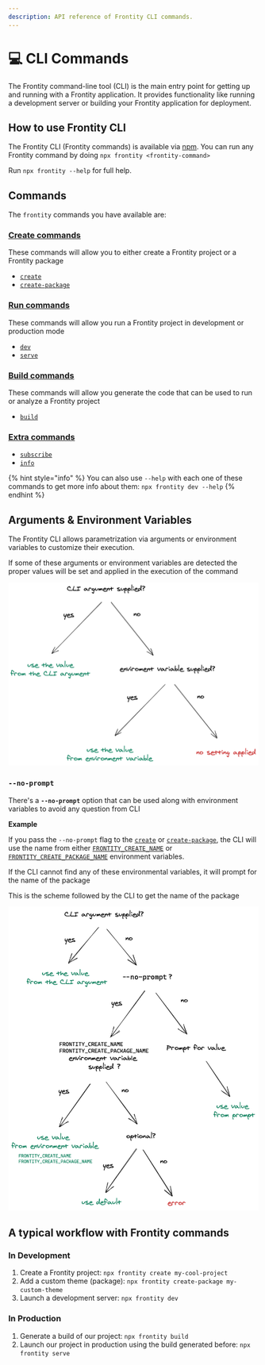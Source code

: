 ```yaml
---
description: API reference of Frontity CLI commands.
---
```


# 💻 CLI Commands

The Frontity command-line tool \(CLI\) is the main entry point for getting up and running with a Frontity application. It provides functionality like running a development server or building your Frontity application for deployment.

## How to use Frontity CLI

The Frontity CLI \(Frontity commands\) is available via [npm](https://www.npmjs.com/package/frontity). You can run any Frontity command by doing `npx frontity <frontity-command>`

Run `npx frontity --help` for full help.

## Commands

The `frontity` commands you have available are:

### [Create commands](create-commands/)

These commands will allow you to either create a Frontity project or a Frontity package

- [`create`](create-commands/create.md)
- [`create-package`](create-commands/create-package.md)

### [Run commands](run-commands/)

These commands will allow you run a Frontity project in development or production mode

- [`dev`](run-commands/dev.md)
- [`serve`](run-commands/serve.md)

### [Build commands](build-commands/)

These commands will allow you generate the code that can be used to run or analyze a Frontity project

- [`build`](build-commands/build.md)

### [Extra commands](extra-commands.md)

- [`subscribe`](extra-commands.md#subscribe)
- [`info`](extra-commands.md#info)

{% hint style="info" %}
You can also use `--help` with each one of these commands to get more info about them: `npx frontity dev --help`
{% endhint %}

## Arguments & Environment Variables

The Frontity CLI allows parametrization via arguments or environment variables to customize their execution.

If some of these arguments or environment variables are detected the proper values will be set and applied in the execution of the command

![](../.gitbook/assets/cli-environment-variables.png)

### `--no-prompt`

There's a **`--no-prompt`** option that can be used along with environment variables to avoid any question from CLI

**Example**

If you pass the `--no-prompt` flag to the [`create`](https://github.com/frontity/api-reference/tree/7325b1495b6087f79d86568748c226c002558be0/docs-api/frontity-cli/create.md) or [`create-package`](https://github.com/frontity/api-reference/tree/7325b1495b6087f79d86568748c226c002558be0/docs-api/frontity-cli/create-package.md), the CLI will use the name from either [`FRONTITY_CREATE_NAME`](create-commands/create.md#FRONTITY_CREATE_NAME) or [`FRONTITY_CREATE_PACKAGE_NAME`](create-commands/create-package.md#FRONTITY_CREATE_PACKAGE_NAME) environment variables.

If the CLI cannot find any of these environmental variables, it will prompt for the name of the package

This is the scheme followed by the CLI to get the name of the package

![](../.gitbook/assets/no-prompt.png)

## A typical workflow with Frontity commands

### In Development

1. Create a Frontity project: `npx frontity create my-cool-project`
2. Add a custom theme \(package\): `npx frontity create-package my-custom-theme`
3. Launch a development server: `npx frontity dev`

### In Production

1. Generate a build of our project: `npx frontity build`
2. Launch our project in production using the build generated before: `npx frontity serve`
